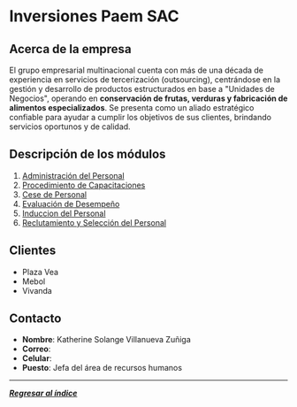 # Inversiones Paem SAC
## Acerca de la empresa
El grupo empresarial multinacional cuenta con más de una década de experiencia en servicios de tercerización (outsourcing), centrándose en la gestión y desarrollo de productos estructurados en base a "Unidades de Negocios", operando en **conservación de frutas, verduras y fabricación de alimentos especializados**. Se presenta como un aliado estratégico confiable para ayudar a cumplir los objetivos de sus clientes, brindando servicios oportunos y de calidad. 
## Descripción de los módulos
1. [Administración del Personal](../Entregable2/Módulos/Flujogramas/Administracion.md)
2. [Procedimiento de Capacitaciones](../Entregable2/Módulos/Flujogramas/Capacitaciones.md)
3. [Cese de Personal](../Entregable2/Módulos/Flujogramas/Cese.md)
4. [Evaluación de Desempeño](../Entregable2/Módulos/Flujogramas/Evaluacion.md)
5. [Induccion del Personal](../Entregable2/Módulos/Flujogramas/Induccion.md)
6. [Reclutamiento y Selección del Personal](../Entregable2/Módulos/Flujogramas/Reclutamiento.md)
## Clientes
- Plaza Vea
- Mebol
- Vivanda
## Contacto
- **Nombre**: Katherine Solange Villanueva Zuñiga
- **Correo**: 
- **Celular**: 
- **Puesto**: Jefa del área de recursos humanos
---
***[Regresar al índice](../../README.md)***

